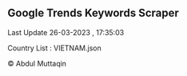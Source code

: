 

## Google Trends Keywords Scraper 
 
Last Update 26-03-2023 , 17:35:03

Country List :
VIETNAM.json



© Abdul Muttaqin 
